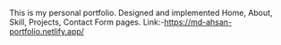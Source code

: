 This is my personal portfolio. Designed and implemented Home, About, Skill, Projects, Contact Form pages.
Link:-https://md-ahsan-portfolio.netlify.app/
